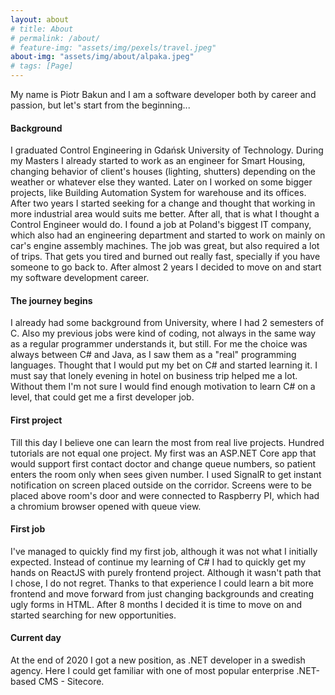 ```yaml
---
layout: about
# title: About
# permalink: /about/
# feature-img: "assets/img/pexels/travel.jpeg"
about-img: "assets/img/about/alpaka.jpeg"
# tags: [Page]
---
```



My name is Piotr Bakun and I am a software developer both by career and passion, but let's start from the beginning...
#### Background
I graduated Control Engineering in Gdańsk University of Technology. During my Masters I already started to work as an engineer for Smart Housing, changing behavior of client's houses (lighting, shutters) depending on the weather or whatever else they wanted. Later on I worked on some bigger projects, like Building Automation System for warehouse and its offices. After two years I started seeking for a change and thought that working in more industrial area would suits me better. After all, that is what I thought a Control Engineer would do. I found a job at Poland's biggest IT company, which also had an engineering department and started to work on mainly on car's engine assembly machines. The job was great, but also required a lot of trips. That gets you tired and burned out really fast, specially if you have someone to go back to. After almost 2 years I&nbsp;decided to move on and start my software development career.
#### The journey begins
I already had some background from University, where I had 2 semesters of C. Also my previous jobs were kind of coding, not always in the same way as a regular programmer understands it, but still. For me the choice was always between C# and Java, as I saw them as a "real" programming languages. Thought that I would put my bet on C# and started learning it. I must say that lonely evening in hotel on business trip helped me a lot. Without them I'm not sure I would find enough motivation to learn C# on a level, that could get me a first developer job.
#### First project
Till this day I believe one can learn the most from real live projects. Hundred tutorials are not equal one project. My first was an ASP.NET Core app that would support first contact doctor and change queue numbers, so patient enters the room only when sees given number. I used SignalR to get instant notification on screen placed outside on the corridor. Screens were to be placed above room's door and were connected to Raspberry PI, which had a chromium browser opened with queue view.
#### First job
I've managed to quickly find my first job, although it was not what I initially expected. Instead of continue my learning of C# I had to quickly get my hands on ReactJS with purely frontend project. Although it wasn't path that I chose, I do not regret. Thanks to that experience I could learn a bit more frontend and move forward from just changing backgrounds and creating ugly forms in HTML. After 8 months I decided it is time to move on and started searching for new opportunities.
#### Current day
At the end of 2020 I got a new position, as .NET developer in a swedish agency. Here I could get familiar with one of most popular enterprise .NET-based CMS - Sitecore.
